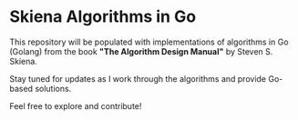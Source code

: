 # Skiena Algorithms in Go

This repository will be populated with implementations of algorithms in Go (Golang) from the book **"The Algorithm Design Manual"** by Steven S. Skiena.

Stay tuned for updates as I work through the algorithms and provide Go-based solutions.

Feel free to explore and contribute!
